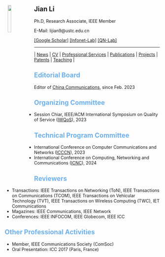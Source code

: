 <body>
  <img align="left" width="15%" height="15%" hspace = 10 src="/homepage/images/Photo-lijian.JPG"/>
    <span>
      <h2 size="8" face="" color="black">Jian Li</h2>
      <p>
        Ph.D, Research Associate, IEEE Member
      </p>
      <p>
        E-Mail: lijian9@ustc.edu.cn
      </p>
      <p>
        <a href="https://scholar.google.com/citations?user=ZuP2MtEAAAAJ&hl=zh-CN">[Google Scholar]</a> <a href="http://if.ustc.edu.cn/member.php">[Infonet-Lab]</a> <a href="https://qnlab-ustc.com/">[QN-Lab]</a>
      </p>
    </span>
</body>

***

| [News](/homepage/) | [CV](/homepage/CV.html) | [Professional Services](/homepage/services.html) | [Publications](/homepage/publications.html) | [Projects](/homepage/projects.html) | [Patents](/homepage/patents.html) | [Teaching](/homepage/teaching.html) |  

## <font color=#6EB1EC>Editorial Board</font>
Editor of [China Communications](http://www.cic-chinacommunications.cn/EN/column/column12.shtml), since Feb. 2023

## <font color=#6EB1EC>Organizing Committee</font>
* Session Chiar, IEEE/ACM International Symposium on Quality of Service ([IWQoS](https://iwqos2023.ieee-iwqos.org/)), 2023  

## <font color=#6EB1EC>Technical Program Committee</font>
* International Conference on Computer Communications and Networks ([ICCCN](http://www.icccn.org/index.html)), 2023  
* International Conference on Computing, Networking and Communications ([ICNC](http://www.conf-icnc.org/2024/)), 2024  

## <font color=#6EB1EC>Reviewers</font>
* Transactions: IEEE Transactions on Networking (ToN), IEEE Transactions on Communications (TCOM), IEEE Transactions on Vehicular Technology (TVT), IEEE Transactions on Wireless Computing (TWC), IET Communications 
* Magazines: IEEE Communications, IEEE Network
* Conferences: IEEE INFOCOM, IEEE Globecom, IEEE ICC


## <font color=#6EB1EC>Other Professional Activities</font>
* Member, IEEE Communications Society (ComSoc)
* Oral Presentation: ICC 2017 (Paris, France)  

